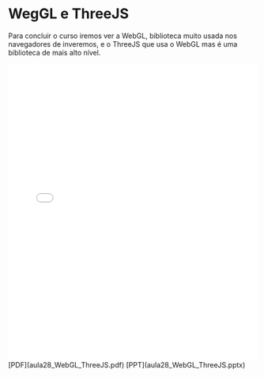 # WegGL e ThreeJS

Para concluir o curso iremos ver a WebGL, biblioteca muito usada nos navegadores de inveremos, e o ThreeJS que usa o WebGL mas é uma biblioteca de mais alto nível.

<embed height="600" src="aula28_WebGL_ThreeJS.pdf" type="application/pdf" width="100%">
[PDF](aula28_WebGL_ThreeJS.pdf)
[PPT](aula28_WebGL_ThreeJS.pptx)
